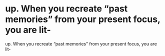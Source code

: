 # up. When you recreate “past memories” from your present focus, you are lit-

up. When you recreate “past memories” from your present focus, you are lit-